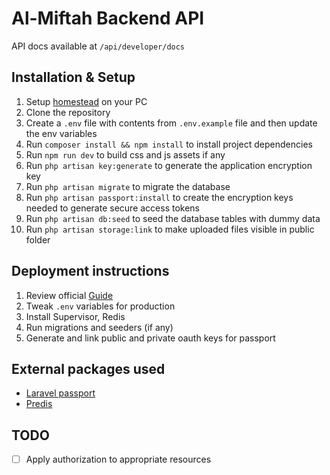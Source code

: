 # Al-Miftah Backend API

API docs available at `/api/developer/docs`

## Installation & Setup
1. Setup [homestead](https://laravel.com/docs/5.8/homestead) on your PC
2. Clone the repository
3. Create a `.env` file with contents from `.env.example` file and then update the env variables
4. Run `composer install && npm install` to install project dependencies
5. Run `npm run dev` to build css and js assets if any
6. Run `php artisan key:generate` to generate the application encryption key
7. Run `php artisan migrate` to migrate the database
8. Run `php artisan passport:install` to create the encryption keys needed to generate secure access tokens
9. Run `php artisan db:seed` to seed the database tables with dummy data
10. Run `php artisan storage:link` to make uploaded files visible in public folder


## Deployment instructions
1. Review official [Guide](https://laravel.com/docs/6.x/deployment)
2. Tweak `.env` variables for production
3. Install Supervisor, Redis
4. Run migrations and seeders (if any)
5. Generate and link public and private oauth keys for passport

## External packages used
- [Laravel passport](https://github.com/laravel/passport)
- [Predis](https://github.com/nrk/predis)


## TODO
- [ ] Apply authorization to appropriate resources